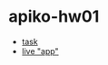# apiko-hw01

- [task](https://docs.google.com/presentation/d/1HbhB1xUbhkDQ7mnMV8vTnh0avIFvs30KLIJwpM8YDl4/edit#slide=id.g352cd2f382_0_53)
- [live "app"](https://shulgatyy.github.io/apiko-hw01/)